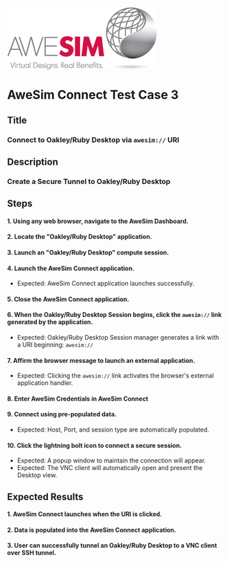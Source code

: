 ![AweSim](../img/awesim-small.png)

# AweSim Connect Test Case 3

## Title

### Connect to Oakley/Ruby Desktop via `awesim://` URI

## Description

### Create a Secure Tunnel to Oakley/Ruby Desktop

## Steps

#### 1. Using any web browser, navigate to the AweSim Dashboard.
#### 2. Locate the "Oakley/Ruby Desktop" application.
#### 3. Launch an "Oakley/Ruby Desktop" compute session.
#### 4. Launch the AweSim Connect application.

* Expected: AweSim Connect application launches successfully.

#### 5. Close the AweSim Connect application.
#### 6. When the Oakley/Ruby Desktop Session begins, click the `awesim://` link generated by the application.

* Expected: Oakley/Ruby Desktop Session manager generates a link with a URI beginning: `awesim://`

#### 7. Affirm the browser message to launch an external application.

* Expected: Clicking the `awesim://` link activates the browser's external application handler.

#### 8. Enter AweSim Credentials in AweSim Connect
#### 9. Connect using pre-populated data.

* Expected: Host, Port, and session type are automatically populated.

#### 10. Click the lightning bolt icon to connect a secure session.

* Expected: A popup window to maintain the connection will appear.
* Expected: The VNC client will automatically open and present the Desktop view.


## Expected Results

#### 1. AweSim Connect launches when the URI is clicked.
#### 2. Data is populated into the AweSim Connect application.
#### 3. User can successfully tunnel an Oakley/Ruby Desktop to a VNC client over SSH tunnel.
